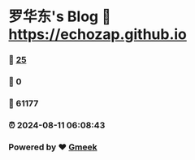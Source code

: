 # 罗华东's Blog :link: https://echozap.github.io 
### :page_facing_up: [25](https://echozap.github.io/tag.html) 
### :speech_balloon: 0 
### :hibiscus: 61177 
### :alarm_clock: 2024-08-11 06:08:43 
### Powered by :heart: [Gmeek](https://github.com/Meekdai/Gmeek)
